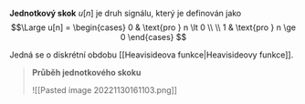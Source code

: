 **Jednotkový skok** $u[n]$ je druh signálu, který je definován jako
$$\Large
u[n] = \begin{cases}
	0 & \text{pro } n \lt 0 \\
\\
	1 & \text{pro } n \ge 0
\end{cases}
$$

Jedná se o diskrétní obdobu [[Heavisideova funkce|Heavisideovy funkce]].

>**Průběh jednotkového skoku**
>
>![[Pasted image 20221130161103.png]]